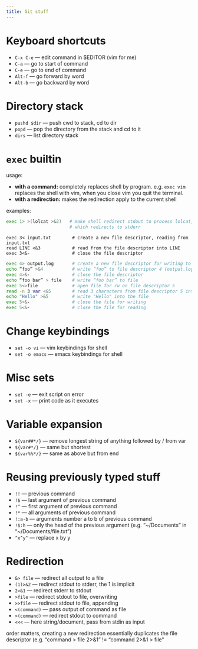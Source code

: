 ```yaml
---
title: Git stuff
---
```


# Keyboard shortcuts
* `C-x C-e` — edit command in $EDITOR (vim for me)
* `C-a` — go to start of command
* `C-e` — go to end of command
* `Alt-f` — go forward by word
* `Alt-b` — go backward by word

# Directory stack
* `pushd $dir` — push cwd to stack, cd to dir
* `popd` — pop the directory from the stack and cd to it
* `dirs` — list directory stack

# `exec` builtin
usage:

* **with a command:** completely replaces shell by program. e.g. `exec vim` replaces the shell with vim, when you close vim you quit the terminal.
* **with a redirection:** makes the redirection apply to the current shell

examples:

```bash
exec 1> >(lolcat >&2)   # make shell redirect stdout to process lolcat, 
                        # which redirects to stderr
```

```
exec 3< input.txt        # create a new file descriptor, reading from input.txt
read LINE <&3            # read from the file descriptor into LINE
exec 3<&-                # close the file descriptor
```

```bash
exec 4> output.log       # create a new file descriptor for writing to output.log
echo “foo” >&4           # write “foo” to file descriptor 4 (output.log)
exec 4>&-                # close the file descriptor
echo “foo bar” > file    # write “foo bar” to file
exec 5<>file             # open file for rw on file descriptor 5
read -n 3 var <&5        # read 3 characters from file descriptor 5 into var
echo "Hello" >&5         # write "Hello" into the file
exec 5>&-                # close the file for writing
exec 5<&-                # close the file for reading
```

# Change keybindings
* `set -o vi` — vim keybindings for shell
* `set -o emacs` — emacs keybindings for shell

# Misc sets
* `set -e` — exit script on error
* `set -x` — print code as it executes

# Variable expansion
* `${var##*/}` — remove longest string of anything followed by / from var
* `${var#*/}` — same but shortest
* `${var%%*/}` — same as above but from end

# Reusing previously typed stuff
* `!!` — previous command
* `!$` — last argument of previous command
* `!^` — first argument of previous command
* `!*` — all arguments of previous command
* `!:a-b` — arguments number a to b of previous command
* `!$:h` — only the head of the previous argument (e.g. “~/Documents” in “~/Documents/file.txt”)
* `^x^y^` — replace x by y

# Redirection
* `&> file` — redirect all output to a file
* `(1)>&2` — redirect stdout to stderr, the 1 is implicit
* `2>&1` — redirect stderr to stdout
* `>file` — redirect stdout to file, overwriting
* `>>file` — redirect stdout to file, appending
* `<(command)` — pass output of command as file
* `>(command)` — redirect stdout to command
* `<<<` — here string/document, pass from stdin as input

order matters, creating a new redirection essentially duplicates the file descriptor (e.g. “command > file 2>&1” != “command 2>&1 > file"